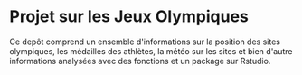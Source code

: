 # Projet sur les Jeux Olympiques

Ce depôt comprend un ensemble d'informations sur la position des sites olympiques, les médailles des athlètes, la météo sur les sites et bien d'autre informations analysées avec des fonctions et un package sur Rstudio.

